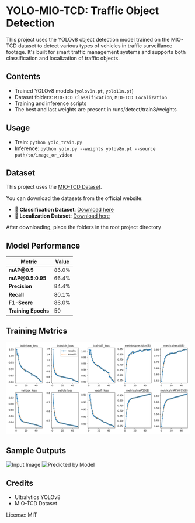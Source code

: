 # YOLO-MIO-TCD: Traffic Object Detection
This project uses the YOLOv8 object detection model trained on the MIO-TCD dataset to detect various types of vehicles in traffic surveillance footage. It's built for smart traffic management systems and supports both classification and localization of traffic objects.

## Contents
- Trained YOLOv8 models (`yolov8n.pt`, `yolo11n.pt`)
- Dataset folders: `MIO-TCD Classification`, `MIO-TCD Localization`
- Training and inference scripts
- The best and last weights are present in runs/detect/train8/weights

## Usage
- Train: `python yolo_train.py`
- Inference: `python yolo.py --weights yolov8n.pt --source path/to/image_or_video`

## Dataset

This project uses the [MIO-TCD Dataset](https://tcd.miovision.com/).

You can download the datasets from the official website:

- 🔗 **Classification Dataset**: [Download here](https://tcd.miovision.com/challenge/dataset.html)
- 🔗 **Localization Dataset**: [Download here](https://tcd.miovision.com/challenge/dataset.html)

After downloading, place the folders in the root project directory

## Model Performance

| Metric              | Value |
| ------------------- | ----- |
| **mAP\@0.5**        | 86.0% |
| **mAP\@0.5:0.95**   | 66.4% |
| **Precision**       | 84.4% |
| **Recall**          | 80.1% |
| **F1-Score**        | 86.0% |
| **Training Epochs** | 50    |

## Training Metrics

![Training Metrics](images/results.png)

## Sample Outputs
![Input Image](images/labels.png)
![Predicted by Model](images/pred.png)

## Credits
- Ultralytics YOLOv8
- MIO-TCD Dataset

License: MIT
